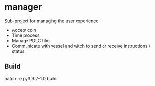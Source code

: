 # manager

Sub-project for managing the user experience

- Accept coin
- Time process
- Manage PDLC film
- Communicate with vessel and witch to send or receive instructions / status

## Build
hatch -e py3.9.2-1.0 build
